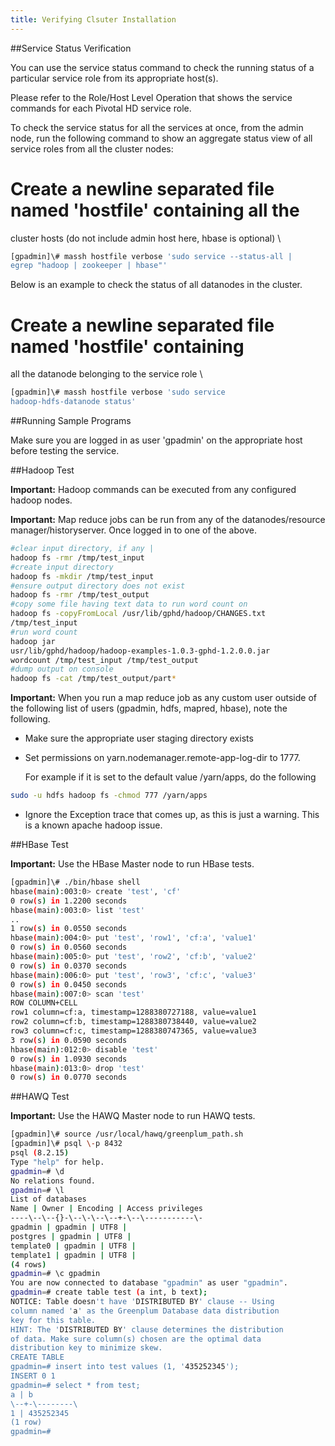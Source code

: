 ```yaml
---
title: Verifying Clsuter Installation
---
```


##Service Status Verification

You can use the service status command to check the running status of a particular
service role from its appropriate host(s).

Please refer to the Role/Host Level Operation that shows the service commands for
each Pivotal HD service role.

To check the service status for all the services at once, from the admin node, run the
following command to show an aggregate status view of all service roles from all the
cluster nodes:

# Create a newline separated file named 'hostfile' containing all the
cluster hosts (do not include admin host here, hbase is optional) \\

```bash
[gpadmin]\# massh hostfile verbose 'sudo service --status-all |
egrep "hadoop | zookeeper | hbase"'
```
Below is an example to check the status of all datanodes in the cluster.
# Create a newline separated file named 'hostfile' containing
all the datanode belonging to the service role \\

```bash
[gpadmin]\# massh hostfile verbose 'sudo service
hadoop-hdfs-datanode status'
```
##Running Sample Programs

Make sure you are logged in as user 'gpadmin' on the appropriate host before testing
the service.

##Hadoop Test

**Important:** Hadoop commands can be executed from any configured hadoop nodes.

**Important:** Map reduce jobs can be run from any of the datanodes/resource manager/historyserver. Once logged in to one of the above.

```bash
#clear input directory, if any |
hadoop fs -rmr /tmp/test_input
#create input directory
hadoop fs -mkdir /tmp/test_input
#ensure output directory does not exist
hadoop fs -rmr /tmp/test_output
#copy some file having text data to run word count on
hadoop fs -copyFromLocal /usr/lib/gphd/hadoop/CHANGES.txt
/tmp/test_input
#run word count
hadoop jar
usr/lib/gphd/hadoop/hadoop-examples-1.0.3-gphd-1.2.0.0.jar
wordcount /tmp/test_input /tmp/test_output
#dump output on console
hadoop fs -cat /tmp/test_output/part*
```

**Important:** When you run a map reduce job as any custom user outside of the
following list of users (gpadmin, hdfs, mapred, hbase), note the following.

* Make sure the appropriate user staging directory exists

* Set permissions on yarn.nodemanager.remote-app-log-dir to 1777.

   For example if it is set to the default value /yarn/apps, do the following

```bash
sudo -u hdfs hadoop fs -chmod 777 /yarn/apps
```
* Ignore the Exception trace that comes up, as this is just a warning. This is a known
  apache hadoop issue.

##HBase Test


**Important:** Use the HBase Master node to run HBase tests.

```bash
[gpadmin]\# ./bin/hbase shell
hbase(main):003:0> create 'test', 'cf'
0 row(s) in 1.2200 seconds
hbase(main):003:0> list 'test'
..
1 row(s) in 0.0550 seconds
hbase(main):004:0> put 'test', 'row1', 'cf:a', 'value1'
0 row(s) in 0.0560 seconds
hbase(main):005:0> put 'test', 'row2', 'cf:b', 'value2'
0 row(s) in 0.0370 seconds
hbase(main):006:0> put 'test', 'row3', 'cf:c', 'value3'
0 row(s) in 0.0450 seconds
hbase(main):007:0> scan 'test'
ROW COLUMN+CELL
row1 column=cf:a, timestamp=1288380727188, value=value1
row2 column=cf:b, timestamp=1288380738440, value=value2
row3 column=cf:c, timestamp=1288380747365, value=value3
3 row(s) in 0.0590 seconds
hbase(main):012:0> disable 'test'
0 row(s) in 1.0930 seconds
hbase(main):013:0> drop 'test'
0 row(s) in 0.0770 seconds
```
##HAWQ Test

**Important:** Use the HAWQ Master node to run HAWQ tests.

```bash
[gpadmin]\# source /usr/local/hawq/greenplum_path.sh
[gpadmin]\# psql \-p 8432
psql (8.2.15)
Type "help" for help.
gpadmin=# \d
No relations found.
gpadmin=# \l
List of databases
Name | Owner | Encoding | Access privileges
----\--\--{}-\--\-\--\--+-\--\-----------\-
gpadmin | gpadmin | UTF8 |
postgres | gpadmin | UTF8 |
template0 | gpadmin | UTF8 |
template1 | gpadmin | UTF8 |
(4 rows)
gpadmin=# \c gpadmin
You are now connected to database "gpadmin" as user "gpadmin".
gpadmin=# create table test (a int, b text);
NOTICE: Table doesn't have 'DISTRIBUTED BY' clause -- Using
column named 'a' as the Greenplum Database data distribution
key for this table.
HINT: The 'DISTRIBUTED BY' clause determines the distribution
of data. Make sure column(s) chosen are the optimal data
distribution key to minimize skew.
CREATE TABLE
gpadmin=# insert into test values (1, '435252345');
INSERT 0 1
gpadmin=# select * from test;
a | b
\--+-\--------\
1 | 435252345
(1 row)
gpadmin=#
```


